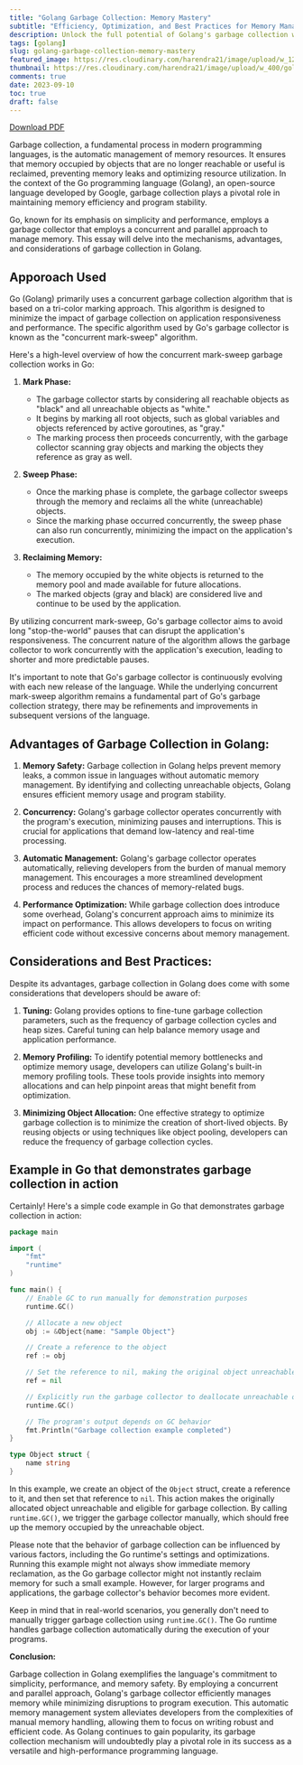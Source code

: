 ```yaml
---
title: "Golang Garbage Collection: Memory Mastery"
subtitle: "Efficiency, Optimization, and Best Practices for Memory Management in Go"
description: Unlock the full potential of Golang's garbage collection with our comprehensive guide. Discover essential techniques to optimize memory, enhance performance, and maintain program stability.
tags: [golang]
slug: golang-garbage-collection-memory-mastery
featured_image: https://res.cloudinary.com/harendra21/image/upload/w_1200/golangwithexample/garbage-collection_zw4vj7.png
thumbnail: https://res.cloudinary.com/harendra21/image/upload/w_400/golangwithexample/garbage-collection_zw4vj7.png
comments: true
date: 2023-09-10
toc: true
draft: false
---
```


[Download PDF](https://res.cloudinary.com/harendra21/image/upload/v1694109746/golangwithexample/PDF/GORM_Mastery_gmpc1k.pdf)

Garbage collection, a fundamental process in modern programming languages, is the automatic management of memory resources. It ensures that memory occupied by objects that are no longer reachable or useful is reclaimed, preventing memory leaks and optimizing resource utilization. In the context of the Go programming language (Golang), an open-source language developed by Google, garbage collection plays a pivotal role in maintaining memory efficiency and program stability.

Go, known for its emphasis on simplicity and performance, employs a garbage collector that employs a concurrent and parallel approach to manage memory. This essay will delve into the mechanisms, advantages, and considerations of garbage collection in Golang.


## Apporoach Used

Go (Golang) primarily uses a concurrent garbage collection algorithm that is based on a tri-color marking approach. This algorithm is designed to minimize the impact of garbage collection on application responsiveness and performance. The specific algorithm used by Go's garbage collector is known as the "concurrent mark-sweep" algorithm.

Here's a high-level overview of how the concurrent mark-sweep garbage collection works in Go:

1.  **Mark Phase:**
    
    -   The garbage collector starts by considering all reachable objects as "black" and all unreachable objects as "white."
    -   It begins by marking all root objects, such as global variables and objects referenced by active goroutines, as "gray."
    -   The marking process then proceeds concurrently, with the garbage collector scanning gray objects and marking the objects they reference as gray as well.
2.  **Sweep Phase:**
    
    -   Once the marking phase is complete, the garbage collector sweeps through the memory and reclaims all the white (unreachable) objects.
    -   Since the marking phase occurred concurrently, the sweep phase can also run concurrently, minimizing the impact on the application's execution.
3.  **Reclaiming Memory:**
    
    -   The memory occupied by the white objects is returned to the memory pool and made available for future allocations.
    -   The marked objects (gray and black) are considered live and continue to be used by the application.

By utilizing concurrent mark-sweep, Go's garbage collector aims to avoid long "stop-the-world" pauses that can disrupt the application's responsiveness. The concurrent nature of the algorithm allows the garbage collector to work concurrently with the application's execution, leading to shorter and more predictable pauses.

It's important to note that Go's garbage collector is continuously evolving with each new release of the language. While the underlying concurrent mark-sweep algorithm remains a fundamental part of Go's garbage collection strategy, there may be refinements and improvements in subsequent versions of the language.

## Advantages of Garbage Collection in Golang:

1. **Memory Safety:** Garbage collection in Golang helps prevent memory leaks, a common issue in languages without automatic memory management. By identifying and collecting unreachable objects, Golang ensures efficient memory usage and program stability.

2. **Concurrency:** Golang's garbage collector operates concurrently with the program's execution, minimizing pauses and interruptions. This is crucial for applications that demand low-latency and real-time processing.

3. **Automatic Management:** Golang's garbage collector operates automatically, relieving developers from the burden of manual memory management. This encourages a more streamlined development process and reduces the chances of memory-related bugs.

4. **Performance Optimization:** While garbage collection does introduce some overhead, Golang's concurrent approach aims to minimize its impact on performance. This allows developers to focus on writing efficient code without excessive concerns about memory management.

## Considerations and Best Practices:

Despite its advantages, garbage collection in Golang does come with some considerations that developers should be aware of:

1. **Tuning:** Golang provides options to fine-tune garbage collection parameters, such as the frequency of garbage collection cycles and heap sizes. Careful tuning can help balance memory usage and application performance.

2. **Memory Profiling:** To identify potential memory bottlenecks and optimize memory usage, developers can utilize Golang's built-in memory profiling tools. These tools provide insights into memory allocations and can help pinpoint areas that might benefit from optimization.

3. **Minimizing Object Allocation:** One effective strategy to optimize garbage collection is to minimize the creation of short-lived objects. By reusing objects or using techniques like object pooling, developers can reduce the frequency of garbage collection cycles.


## Example in Go that demonstrates garbage collection in action
Certainly! Here's a simple code example in Go that demonstrates garbage collection in action:

```go
package main

import (
	"fmt"
	"runtime"
)

func main() {
	// Enable GC to run manually for demonstration purposes
	runtime.GC()

	// Allocate a new object
	obj := &Object{name: "Sample Object"}

	// Create a reference to the object
	ref := obj

	// Set the reference to nil, making the original object unreachable
	ref = nil

	// Explicitly run the garbage collector to deallocate unreachable objects
	runtime.GC()

	// The program's output depends on GC behavior
	fmt.Println("Garbage collection example completed")
}

type Object struct {
	name string
}
```

In this example, we create an object of the `Object` struct, create a reference to it, and then set that reference to `nil`. This action makes the originally allocated object unreachable and eligible for garbage collection. By calling `runtime.GC()`, we trigger the garbage collector manually, which should free up the memory occupied by the unreachable object.

Please note that the behavior of garbage collection can be influenced by various factors, including the Go runtime's settings and optimizations. Running this example might not always show immediate memory reclamation, as the Go garbage collector might not instantly reclaim memory for such a small example. However, for larger programs and applications, the garbage collector's behavior becomes more evident.

Keep in mind that in real-world scenarios, you generally don't need to manually trigger garbage collection using `runtime.GC()`. The Go runtime handles garbage collection automatically during the execution of your programs.


**Conclusion:**

Garbage collection in Golang exemplifies the language's commitment to simplicity, performance, and memory safety. By employing a concurrent and parallel approach, Golang's garbage collector efficiently manages memory while minimizing disruptions to program execution. This automatic memory management system alleviates developers from the complexities of manual memory handling, allowing them to focus on writing robust and efficient code. As Golang continues to gain popularity, its garbage collection mechanism will undoubtedly play a pivotal role in its success as a versatile and high-performance programming language.